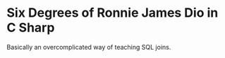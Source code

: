 # Six Degrees of Ronnie James Dio in C Sharp

Basically an overcomplicated way of teaching SQL joins.
